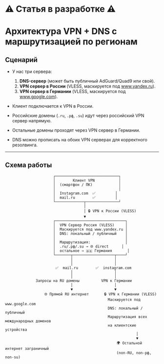 # ⚠️ Статья в разработке ⚠️

# Архитектура VPN + DNS с маршрутизацией по регионам

## Сценарий
- У нас три сервера:
  1. **DNS-сервер** (может быть публичный AdGuard/Quad9 или свой).
  2. **VPN сервер в России** (VLESS, маскируется под www.yandex.ru).
  3. **VPN сервер в Германии** (VLESS, маскируется под www.google.com).

- Клиент подключается к VPN в России.  
- Российские домены (`.ru`, `.рф`, `.su`) идут через российский VPN сервер напрямую.  
- Остальные домены проходят через VPN сервер в Германии.  
- DNS можно прописать на обоих VPN серверах для корректного резолвинга.

---

## Схема работы

```text
                      ┌─────────────────────────────┐
                      │        Клиент VPN           │
                      │  (смартфон / ПК)            │
                      │                             │
                      │  Instagram.com  ✅         │
                      │  mail.ru        ✅         │
                      └─────────────┬───────────────┘
                                    │
                                    │ 🔒 VPN к России (VLESS)
                                    ▼
                      ┌────────────────────────────────┐
                      │  VPN Сервер Россия (VLESS)     │
                      │  Маскируется под www.yandex.ru │
                      │  DNS: локальный / публичный    │
                      │                                │
                      │  Маршрутизация:                │
                      │  .ru/.рф/.su → 🌐 direct      │
                      │  остальное → 🇩🇪 Германия       │
                      └───────┬───────────────────┬────┘
                              │                   │
                              │                   │
                       ✅  mail.ru        ✅  instagram.com
                              │                   │
                              │                   │
              Запросы на RU домены          VPN к Германии
                              │                   │
                              ▼                   ▼
                  🌐 Прямой RU интернет       🔒 VPN к Германии (VLESS)
                                               Маскируется под www.google.com
                                               DNS: локальный / публичный
                                               Маршрутизация всех международных доменов
                                               на клиентские устройства
                                                            │
                                                            ▼
                                                   🌍 Остальной интернет заграничный
                                                   (non-RU, non-рф, non-su)


